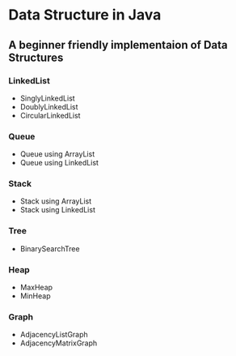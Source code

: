 # Data Structure in Java
## A beginner friendly implementaion of Data Structures
### LinkedList
- SinglyLinkedList
- DoublyLinkedList
- CircularLinkedList
### Queue
- Queue using ArrayList
- Queue using LinkedList
### Stack
- Stack using ArrayList
- Stack using LinkedList
### Tree
- BinarySearchTree
### Heap
- MaxHeap
- MinHeap
### Graph
- AdjacencyListGraph
- AdjacencyMatrixGraph
